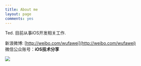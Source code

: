 ```yaml
---
title: About me
layout: page
comments: yes
---
```

  
Ted. 目前从事iOS开发相关工作.      
  
新浪微博: [http://weibo.com/wufawei](http://weibo.com/wufawei)      
微信公众账号：**iOS技术分享**

![](http://farm3.staticflickr.com/2861/8836295022_023774dd2f_m.jpg)